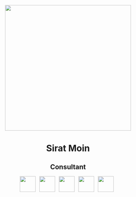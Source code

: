 <p align="center">
<img src="img/[filename]" height="400">

<h1 align="center">Sirat Moin</h1>

<h2 align="center">Consultant</h2>

<p align='center'>
  <a href="siratmoin@gmail.com"><img height="50" src="img/gmail.png?raw=true"></a>&nbsp;&nbsp;
  <a href="https://www.linkedin.com/in/sirat_moin"><img height="50" src="img/linkedin.png?raw=true"></a>&nbsp;&nbsp;
  <a href="https://medium.com/@sirat"><img height="50" src="img/medium.png?raw=true"></a>&nbsp;&nbsp;
  <a href="https://twitter.com/siratmoin"><img height="50" src="img/twitter.png?raw=true"></a>&nbsp;&nbsp;
  <a href="[portfolio]"><img height="50" src="img/website.png?raw=true"></a>&nbsp;&nbsp;
</p>
</p>

